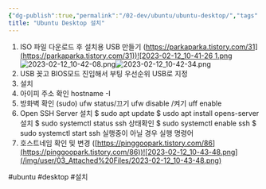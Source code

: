 ```yaml
---
{"dg-publish":true,"permalink":"/02-dev/ubuntu/ubuntu-desktop/","tags":["gardenEntry"]}
title: "Ubuntu Desktop 설치"
---
```




1. ISO 파일 다운로드 후 설치용 USB 만들기 ([https://parkaparka.tistory.com/31](https://parkaparka.tistory.com/31))![2023-02-12_10-41-26 1.png](/img/user/03_Attached%20Files/2023-02-12_10-41-26%201.png)![2023-02-12_10-42-08.png](/img/user/03_Attached%20Files/2023-02-12_10-42-08.png)![2023-02-12_10-42-34.png](/img/user/03_Attached%20Files/2023-02-12_10-42-34.png)
2. USB 꽂고 BIOS모드 진입해서 부팅 우선순위 USB로 지정
3.  설치
4.  아이피 주소 확인 hostname -I
5.  방화벽 확인 (sudo) ufw status/끄기 ufw disable /켜기 uff enable
6.  Open SSH Server 설치 $ sudo apt update $ usdo apt install opens-server 설치 $ sudo systemctl status ssh 상태확인 $ sudo systemctl enable ssh $ sudo systemctl start ssh 실행중이 아닐 경우 실행 명령어
7.  호스트네임 확인 및 변경 ([](https://pinggoopark.tistory.com/86)[https://pinggoopark.tistory.com/86](https://pinggoopark.tistory.com/86))![2023-02-12_10-43-48.png](/img/user/03_Attached%20Files/2023-02-12_10-43-48.png)


#ubuntu #desktop #설치

